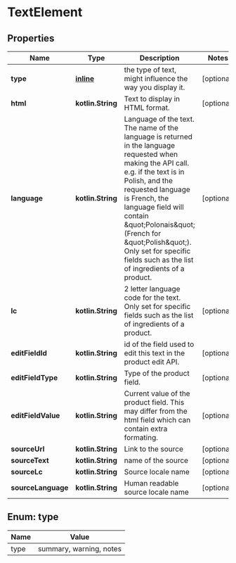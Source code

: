 
# TextElement

## Properties
| Name | Type | Description | Notes |
| ------------ | ------------- | ------------- | ------------- |
| **type** | [**inline**](#Type) | the type of text, might influence the way you display it.  |  [optional] |
| **html** | **kotlin.String** | Text to display in HTML format. |  [optional] |
| **language** | **kotlin.String** | Language of the text. The name of the language is returned in the language requested when making the API call. e.g. if the text is in Polish, and the requested language is French, the language field will contain \&quot;Polonais\&quot; (French for \&quot;Polish\&quot;). Only set for specific fields such as the list of ingredients of a product. |  [optional] |
| **lc** | **kotlin.String** | 2 letter language code for the text. Only set for specific fields such as the list of ingredients of a product. |  [optional] |
| **editFieldId** | **kotlin.String** | id of the field used to edit this text in the product edit API. |  [optional] |
| **editFieldType** | **kotlin.String** | Type of the product field. |  [optional] |
| **editFieldValue** | **kotlin.String** | Current value of the product field. This may differ from the html field which can contain extra formating. |  [optional] |
| **sourceUrl** | **kotlin.String** | Link to the source |  [optional] |
| **sourceText** | **kotlin.String** | name of the source |  [optional] |
| **sourceLc** | **kotlin.String** | Source locale name |  [optional] |
| **sourceLanguage** | **kotlin.String** | Human readable source locale name |  [optional] |


<a id="Type"></a>
## Enum: type
| Name | Value |
| ---- | ----- |
| type | summary, warning, notes |




